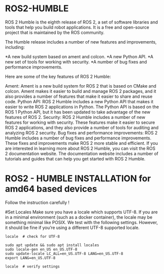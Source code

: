 # ROS2-HUMBLE
ROS 2 Humble is the eighth release of ROS 2, a set of software libraries and tools that help you build robot applications. It is a free and open-source project that is maintained by the ROS community.

The Humble release includes a number of new features and improvements, including:

*A new build system based on ament and colcon.
*A new Python API.
*A new set of tools for working with security.
*A number of bug fixes and performance improvements.

Here are some of the key features of ROS 2 Humble:

Ament: Ament is a new build system for ROS 2 that is based on CMake and colcon. Ament makes it easier to build and manage ROS 2 packages, and it also provides a number of features that make it easier to share and reuse code.
Python API: ROS 2 Humble includes a new Python API that makes it easier to write ROS 2 applications in Python. The Python API is based on the ROS 1 Python API, but it has been updated to take advantage of the new features of ROS 2.
Security: ROS 2 Humble includes a number of new features for working with security. These features make it easier to secure ROS 2 applications, and they also provide a number of tools for auditing and analyzing ROS 2 security.
Bug fixes and performance improvements: ROS 2 Humble includes a number of bug fixes and performance improvements. These fixes and improvements make ROS 2 more stable and efficient.
If you are interested in learning more about ROS 2 Humble, you can visit the ROS 2 documentation website. The documentation website includes a number of tutorials and guides that can help you get started with ROS 2 Humble.

# ROS2 - HUMBLE INSTALLATION for amd64 based devices
Follow the instruction carefully ! 

#Set Locales
Make sure you have a locale which supports UTF-8. If you are in a minimal environment (such as a docker container), the locale may be something minimal like POSIX. We test with the following settings. However, it should be fine if you’re using a different UTF-8 supported locale.

```
locale  # check for UTF-8

sudo apt update && sudo apt install locales
sudo locale-gen en_US en_US.UTF-8
sudo update-locale LC_ALL=en_US.UTF-8 LANG=en_US.UTF-8
export LANG=en_US.UTF-8

locale  # verify settings
```

